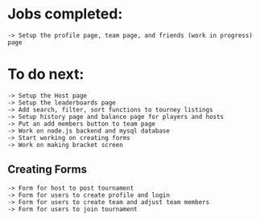 # Jobs completed:
    -> Setup the profile page, team page, and friends (work in progress) page

# To do next:
    -> Setup the Host page
    -> Setup the leaderboards page
    -> Add search, filter, sort functions to tourney listings
    -> Setup history page and balance page for players and hosts
    -> Put an add members button to team page
    -> Work on node.js backend and mysql database
    -> Start working on creating forms
    -> Work on making bracket screen

## Creating Forms
    -> Form for host to post tournament
    -> Form for users to create profile and login
    -> Form for users to create team and adjust team members
    -> Form for users to join tournament